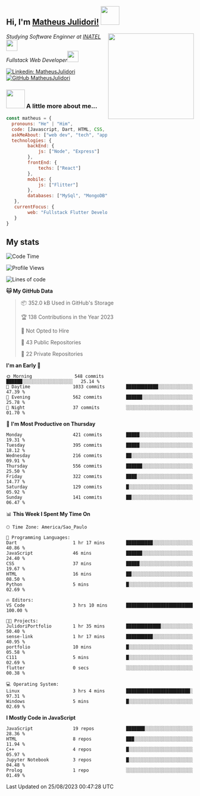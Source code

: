 <h2> Hi, I'm <a href="https://matheusjulidori.github.io" target="_blank">Matheus Julidori!</a> <img src="https://media.giphy.com/media/12oufCB0MyZ1Go/giphy.gif" width="50"></h2>
<img align='right' src="https://media.giphy.com/media/3oKIPnAiaMCws8nOsE/giphy.gif" width="230" height="auto">
<p><em>Studying Software Enginner at <a href="http://www.inatel.br" target="_blank">INATEL</a><img src="https://media.giphy.com/media/fYSnHlufseco8Fh93Z/giphy.gif" width="30"></br>
  Fullstack Web Developer<img src="https://media.giphy.com/media/WUlplcMpOCEmTGBtBW/giphy.gif" width="30">
</em></p>

[![Linkedin: MatheusJulidori](https://img.shields.io/badge/-MatheusJulidori-blue?style=flat-square&logo=Linkedin&logoColor=white&link=https://www.linkedin.com/in/MatheusJulidori/)](https://www.linkedin.com/in/MatheusJulidori/)
[![GitHub MatheusJulidori](https://img.shields.io/github/followers/matheusjulidori?label=follow&style=social)](https://github.com/MatheusJulidori)


### <img src="https://media.giphy.com/media/VgCDAzcKvsR6OM0uWg/giphy.gif" width="50"> A little more about me...  

```javascript
const matheus = {
  pronouns: "He" | "Him",
  code: [Javascript, Dart, HTML, CSS, Python, Java, C++],
  askMeAbout: ["web dev", "tech", "app dev", "games"],
  technologies: {
        backEnd: {
            js: ["Node", "Express"]
        },
        frontEnd: {
            techs: ["React"]
        },
        mobile: {
            js: ["Flitter"]
        },
        databases: ["MySql", "MongoDB","PostgreSQL","MariaDB"],
   },
   currentFocus: {
        web: "Fullstack Flutter Development"
   }
}
```
<h2>My stats</h2>

<!--START_SECTION:waka-->
![Code Time](http://img.shields.io/badge/Code%20Time-323%20hrs%2039%20mins-blue)

![Profile Views](http://img.shields.io/badge/Profile%20Views-5-blue)

![Lines of code](https://img.shields.io/badge/From%20Hello%20World%20I%27ve%20Written-6.9%20million%20lines%20of%20code-blue)

**🐱 My GitHub Data** 

> 📦 352.0 kB Used in GitHub's Storage 
 > 
> 🏆 138 Contributions in the Year 2023
 > 
> 🚫 Not Opted to Hire
 > 
> 📜 43 Public Repositories 
 > 
> 🔑 22 Private Repositories 
 > 
**I'm an Early 🐤** 

```text
🌞 Morning                548 commits         ██████░░░░░░░░░░░░░░░░░░░   25.14 % 
🌆 Daytime                1033 commits        ████████████░░░░░░░░░░░░░   47.39 % 
🌃 Evening                562 commits         ██████░░░░░░░░░░░░░░░░░░░   25.78 % 
🌙 Night                  37 commits          ░░░░░░░░░░░░░░░░░░░░░░░░░   01.70 % 
```
📅 **I'm Most Productive on Thursday** 

```text
Monday                   421 commits         █████░░░░░░░░░░░░░░░░░░░░   19.31 % 
Tuesday                  395 commits         █████░░░░░░░░░░░░░░░░░░░░   18.12 % 
Wednesday                216 commits         ██░░░░░░░░░░░░░░░░░░░░░░░   09.91 % 
Thursday                 556 commits         ██████░░░░░░░░░░░░░░░░░░░   25.50 % 
Friday                   322 commits         ████░░░░░░░░░░░░░░░░░░░░░   14.77 % 
Saturday                 129 commits         █░░░░░░░░░░░░░░░░░░░░░░░░   05.92 % 
Sunday                   141 commits         ██░░░░░░░░░░░░░░░░░░░░░░░   06.47 % 
```


📊 **This Week I Spent My Time On** 

```text
🕑︎ Time Zone: America/Sao_Paulo

💬 Programming Languages: 
Dart                     1 hr 17 mins        ██████████░░░░░░░░░░░░░░░   40.86 % 
JavaScript               46 mins             ██████░░░░░░░░░░░░░░░░░░░   24.40 % 
CSS                      37 mins             █████░░░░░░░░░░░░░░░░░░░░   19.67 % 
HTML                     16 mins             ██░░░░░░░░░░░░░░░░░░░░░░░   08.50 % 
Python                   5 mins              █░░░░░░░░░░░░░░░░░░░░░░░░   02.69 % 

🔥 Editors: 
VS Code                  3 hrs 10 mins       █████████████████████████   100.00 % 

🐱‍💻 Projects: 
JulidoriPortfolio        1 hr 35 mins        █████████████░░░░░░░░░░░░   50.40 % 
sense-link               1 hr 17 mins        ██████████░░░░░░░░░░░░░░░   40.95 % 
portfolio                10 mins             █░░░░░░░░░░░░░░░░░░░░░░░░   05.58 % 
C111                     5 mins              █░░░░░░░░░░░░░░░░░░░░░░░░   02.69 % 
flutter                  0 secs              ░░░░░░░░░░░░░░░░░░░░░░░░░   00.38 % 

💻 Operating System: 
Linux                    3 hrs 4 mins        ████████████████████████░   97.31 % 
Windows                  5 mins              █░░░░░░░░░░░░░░░░░░░░░░░░   02.69 % 
```

**I Mostly Code in JavaScript** 

```text
JavaScript               19 repos            ███████░░░░░░░░░░░░░░░░░░   28.36 % 
HTML                     8 repos             ███░░░░░░░░░░░░░░░░░░░░░░   11.94 % 
C++                      4 repos             █░░░░░░░░░░░░░░░░░░░░░░░░   05.97 % 
Jupyter Notebook         3 repos             █░░░░░░░░░░░░░░░░░░░░░░░░   04.48 % 
Prolog                   1 repo              ░░░░░░░░░░░░░░░░░░░░░░░░░   01.49 % 
```




 Last Updated on 25/08/2023 00:47:28 UTC
<!--END_SECTION:waka-->

